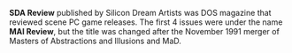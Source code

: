 **SDA Review** published by Silicon Dream Artists was DOS magazine that reviewed scene PC game releases. The first 4 issues were under the name **MAI Review**, but the title was changed after the November 1991 merger of Masters of Abstractions and Illusions and MaD.